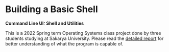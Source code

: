 # Building a Basic Shell
**Command Line UI: Shell and Utilities**

This is a 2022 Spring term Operating Systems class project done by three students studying at Sakarya University. Please read the [detailed report](https://github.com/halilustun/Building-Shell/blob/main/Project%20Report.pdf) for better understanding of what the program is capable of.
